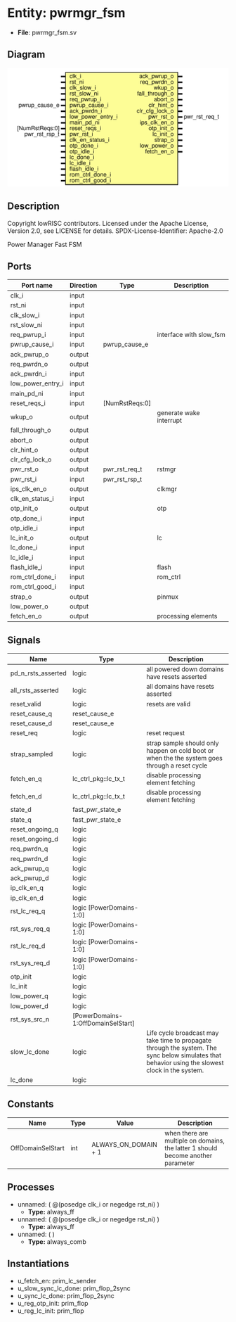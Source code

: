 # Entity: pwrmgr_fsm

- **File**: pwrmgr_fsm.sv
## Diagram

![Diagram](pwrmgr_fsm.svg "Diagram")
## Description

 Copyright lowRISC contributors.
 Licensed under the Apache License, Version 2.0, see LICENSE for details.
 SPDX-License-Identifier: Apache-2.0

 Power Manager Fast FSM


## Ports

| Port name         | Direction | Type           | Description              |
| ----------------- | --------- | -------------- | ------------------------ |
| clk_i             | input     |                |                          |
| rst_ni            | input     |                |                          |
| clk_slow_i        | input     |                |                          |
| rst_slow_ni       | input     |                |                          |
| req_pwrup_i       | input     |                |  interface with slow_fsm |
| pwrup_cause_i     | input     | pwrup_cause_e  |                          |
| ack_pwrup_o       | output    |                |                          |
| req_pwrdn_o       | output    |                |                          |
| ack_pwrdn_i       | input     |                |                          |
| low_power_entry_i | input     |                |                          |
| main_pd_ni        | input     |                |                          |
| reset_reqs_i      | input     | [NumRstReqs:0] |                          |
| wkup_o            | output    |                | generate wake interrupt  |
| fall_through_o    | output    |                |                          |
| abort_o           | output    |                |                          |
| clr_hint_o        | output    |                |                          |
| clr_cfg_lock_o    | output    |                |                          |
| pwr_rst_o         | output    | pwr_rst_req_t  |  rstmgr                  |
| pwr_rst_i         | input     | pwr_rst_rsp_t  |                          |
| ips_clk_en_o      | output    |                |  clkmgr                  |
| clk_en_status_i   | input     |                |                          |
| otp_init_o        | output    |                |  otp                     |
| otp_done_i        | input     |                |                          |
| otp_idle_i        | input     |                |                          |
| lc_init_o         | output    |                |  lc                      |
| lc_done_i         | input     |                |                          |
| lc_idle_i         | input     |                |                          |
| flash_idle_i      | input     |                |  flash                   |
| rom_ctrl_done_i   | input     |                |  rom_ctrl                |
| rom_ctrl_good_i   | input     |                |                          |
| strap_o           | output    |                |  pinmux                  |
| low_power_o       | output    |                |                          |
| fetch_en_o        | output    |                |  processing elements     |
## Signals

| Name               | Type                               | Description                                                                                                                                           |
| ------------------ | ---------------------------------- | ----------------------------------------------------------------------------------------------------------------------------------------------------- |
| pd_n_rsts_asserted | logic                              |  all powered down domains have resets asserted                                                                                                        |
| all_rsts_asserted  | logic                              |  all domains have resets asserted                                                                                                                     |
| reset_valid        | logic                              |  resets are valid                                                                                                                                     |
| reset_cause_q      | reset_cause_e                      |                                                                                                                                                       |
| reset_cause_d      | reset_cause_e                      |                                                                                                                                                       |
| reset_req          | logic                              |  reset request                                                                                                                                        |
| strap_sampled      | logic                              |  strap sample should only happen on cold boot or when the  the system goes through a reset cycle                                                      |
| fetch_en_q         | lc_ctrl_pkg::lc_tx_t               |  disable processing element fetching                                                                                                                  |
| fetch_en_d         | lc_ctrl_pkg::lc_tx_t               |  disable processing element fetching                                                                                                                  |
| state_d            | fast_pwr_state_e                   |                                                                                                                                                       |
| state_q            | fast_pwr_state_e                   |                                                                                                                                                       |
| reset_ongoing_q    | logic                              |                                                                                                                                                       |
| reset_ongoing_d    | logic                              |                                                                                                                                                       |
| req_pwrdn_q        | logic                              |                                                                                                                                                       |
| req_pwrdn_d        | logic                              |                                                                                                                                                       |
| ack_pwrup_q        | logic                              |                                                                                                                                                       |
| ack_pwrup_d        | logic                              |                                                                                                                                                       |
| ip_clk_en_q        | logic                              |                                                                                                                                                       |
| ip_clk_en_d        | logic                              |                                                                                                                                                       |
| rst_lc_req_q       | logic [PowerDomains-1:0]           |                                                                                                                                                       |
| rst_sys_req_q      | logic [PowerDomains-1:0]           |                                                                                                                                                       |
| rst_lc_req_d       | logic [PowerDomains-1:0]           |                                                                                                                                                       |
| rst_sys_req_d      | logic [PowerDomains-1:0]           |                                                                                                                                                       |
| otp_init           | logic                              |                                                                                                                                                       |
| lc_init            | logic                              |                                                                                                                                                       |
| low_power_q        | logic                              |                                                                                                                                                       |
| low_power_d        | logic                              |                                                                                                                                                       |
| rst_sys_src_n      | [PowerDomains-1:OffDomainSelStart] |                                                                                                                                                       |
| slow_lc_done       | logic                              |  Life cycle broadcast may take time to propagate through the system.  The sync below simulates that behavior using the slowest clock in the  system.  |
| lc_done            | logic                              |                                                                                                                                                       |
## Constants

| Name              | Type | Value                | Description                                                                        |
| ----------------- | ---- | -------------------- | ---------------------------------------------------------------------------------- |
| OffDomainSelStart | int  | ALWAYS_ON_DOMAIN + 1 |  when there are multiple on domains, the latter 1 should become another parameter  |
## Processes
- unnamed: ( @(posedge clk_i or negedge rst_ni) )
  - **Type:** always_ff
- unnamed: ( @(posedge clk_i or negedge rst_ni) )
  - **Type:** always_ff
- unnamed: (  )
  - **Type:** always_comb
## Instantiations

- u_fetch_en: prim_lc_sender
- u_slow_sync_lc_done: prim_flop_2sync
- u_sync_lc_done: prim_flop_2sync
- u_reg_otp_init: prim_flop
- u_reg_lc_init: prim_flop
